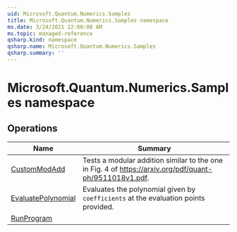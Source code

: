 ```yaml
---
uid: Microsoft.Quantum.Numerics.Samples
title: Microsoft.Quantum.Numerics.Samples namespace
ms.date: 3/24/2021 12:00:00 AM
ms.topic: managed-reference
qsharp.kind: namespace
qsharp.name: Microsoft.Quantum.Numerics.Samples
qsharp.summary: ''
---
```


# Microsoft.Quantum.Numerics.Samples namespace




<!-- summaries -->

## Operations

| Name | Summary |
|------|---------|
|[CustomModAdd](xref:Microsoft.Quantum.Numerics.Samples.CustomModAdd) |Tests a modular addition similar to the one in Fig. 4 of https://arxiv.org/pdf/quant-ph/9511018v1.pdf.
|[EvaluatePolynomial](xref:Microsoft.Quantum.Numerics.Samples.EvaluatePolynomial) |Evaluates the polynomial given by `coefficients` at the evaluation points provided.
|[RunProgram](xref:Microsoft.Quantum.Numerics.Samples.RunProgram) |


<!-- /summaries -->
